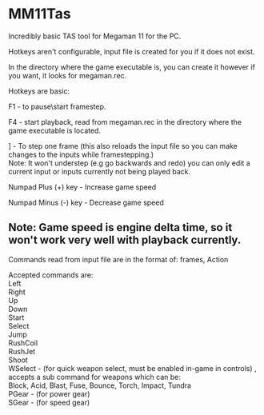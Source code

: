 # MM11Tas
Incredibly basic TAS tool for Megaman 11 for the PC.

Hotkeys aren't configurable, input file is created for you if it does not exist.

In the directory where the game executable is, you can create it however if you want, it looks for megaman.rec.

Hotkeys are basic:

F1 - to pause\start framestep.

F4 - start playback, read from megaman.rec in the directory where the game executable is located.

] - To step one frame (this also reloads the input file so you can make changes to the inputs while framestepping.)<br />
Note: It won't understep (e.g go backwards and redo) you can only edit a current input or inputs currently not being
      played back.

Numpad Plus (+) key - Increase game speed

Numpad Minus (-) key - Decrease game speed

Note: Game speed is engine delta time, so it won't work very well with playback currently. 
--------------------------------------------------------

Commands read from input file are in the format of:
   frames, Action
   
Accepted commands are: <br />
    Left <br />
    Right <br />
    Up <br />
    Down <br />
    Start <br />
    Select <br />
    Jump <br />
    RushCoil <br />
    RushJet <br />
    Shoot <br />
    WSelect -  (for quick weapon select, must be enabled in-game in controls) ,  <br />
            accepts a sub command for weapons which can be: <br />
            Block, Acid, Blast, Fuse, Bounce, Torch, Impact, Tundra <br />
    PGear - (for power gear) <br />
    SGear - (for speed gear) <br />






